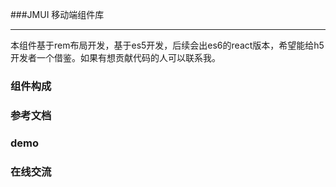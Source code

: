 
###JMUI 移动端组件库

---

本组件基于rem布局开发，基于es5开发，后续会出es6的react版本，希望能给h5开发者一个借鉴。如果有想贡献代码的人可以联系我。


### 组件构成



### 参考文档



### demo



### 在线交流




